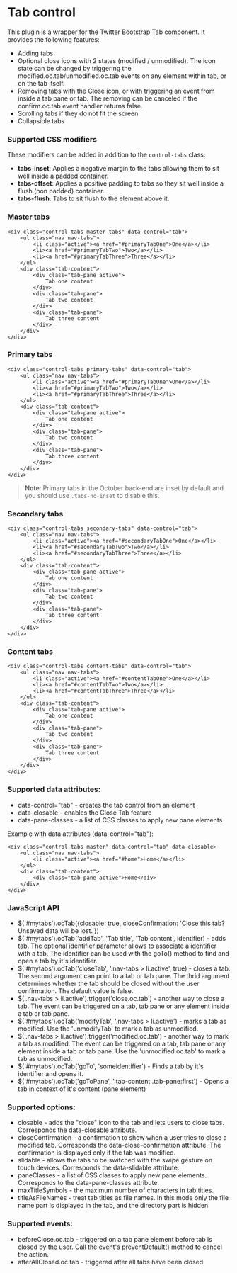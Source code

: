 # Tab control

This plugin is a wrapper for the Twitter Bootstrap Tab component. It provides the following features:

- Adding tabs
- Optional close icons with 2 states (modified / unmodified). The icon state can be changed by triggering the modified.oc.tab/unmodified.oc.tab events on any element within tab, or on the tab itself.
- Removing tabs with the Close icon, or with triggering an event from inside a tab pane or tab. The removing can be canceled if the confirm.oc.tab event handler returns false.
- Scrolling tabs if they do not fit the screen
- Collapsible tabs

### Supported CSS modifiers

These modifiers can be added in addition to the `control-tabs` class:

- **tabs-inset**: Applies a negative margin to the tabs allowing them to sit well inside a padded container.
- **tabs-offset**: Applies a positive padding to tabs so they sit well inside a flush (non padded) container.
- **tabs-flush**: Tabs to sit flush to the element above it.

### Master tabs

    <div class="control-tabs master-tabs" data-control="tab">
        <ul class="nav nav-tabs">
            <li class="active"><a href="#primaryTabOne">One</a></li>
            <li><a href="#primaryTabTwo">Two</a></li>
            <li><a href="#primaryTabThree">Three</a></li>
        </ul>
        <div class="tab-content">
            <div class="tab-pane active">
                Tab one content
            </div>
            <div class="tab-pane">
                Tab two content
            </div>
            <div class="tab-pane">
                Tab three content
            </div>
        </div>
    </div>

### Primary tabs

    <div class="control-tabs primary-tabs" data-control="tab">
        <ul class="nav nav-tabs">
            <li class="active"><a href="#primaryTabOne">One</a></li>
            <li><a href="#primaryTabTwo">Two</a></li>
            <li><a href="#primaryTabThree">Three</a></li>
        </ul>
        <div class="tab-content">
            <div class="tab-pane active">
                Tab one content
            </div>
            <div class="tab-pane">
                Tab two content
            </div>
            <div class="tab-pane">
                Tab three content
            </div>
        </div>
    </div>

> **Note**: Primary tabs in the October back-end are inset by default and you should use `.tabs-no-inset` to disable this.

### Secondary tabs

    <div class="control-tabs secondary-tabs" data-control="tab">
        <ul class="nav nav-tabs">
            <li class="active"><a href="#secondaryTabOne">One</a></li>
            <li><a href="#secondaryTabTwo">Two</a></li>
            <li><a href="#secondaryTabThree">Three</a></li>
        </ul>
        <div class="tab-content">
            <div class="tab-pane active">
                Tab one content
            </div>
            <div class="tab-pane">
                Tab two content
            </div>
            <div class="tab-pane">
                Tab three content
            </div>
        </div>
    </div>

### Content tabs

    <div class="control-tabs content-tabs" data-control="tab">
        <ul class="nav nav-tabs">
            <li class="active"><a href="#contentTabOne">One</a></li>
            <li><a href="#contentTabTwo">Two</a></li>
            <li><a href="#contentTabThree">Three</a></li>
        </ul>
        <div class="tab-content">
            <div class="tab-pane active">
                Tab one content
            </div>
            <div class="tab-pane">
                Tab two content
            </div>
            <div class="tab-pane">
                Tab three content
            </div>
        </div>
    </div>


### Supported data attributes:

- data-control="tab" - creates the tab control from an element
- data-closable - enables the Close Tab feature
- data-pane-classes - a list of CSS classes to apply new pane elements

Example with data attributes (data-control="tab"):

    <div class="control-tabs master" data-control="tab" data-closable>
        <ul class="nav nav-tabs">
            <li class="active"><a href="#home">Home</a></li>
        </ul>
        <div class="tab-content">
            <div class="tab-pane active">Home</div>
        </div>
    </div>

### JavaScript API

- $('#mytabs').ocTab({closable: true, closeConfirmation: 'Close this tab? Unsaved data will be lost.'})
- $('#mytabs').ocTab('addTab', 'Tab title', 'Tab content', identifier) - adds tab. The optional identifier parameter allows to associate a identifier with a tab. The identifier can be used with the goTo() method to find and open a tab by it's identifier.
- $('#mytabs').ocTab('closeTab', '.nav-tabs > li.active', true) - closes a tab. The second argument can point to a tab or tab pane. The thrid argument determines whether the tab should be closed without the user confirmation. The default value is false.
- $('.nav-tabs > li.active').trigger('close.oc.tab') - another way to close a tab. The event can be triggered on a tab, tab pane or any element inside a tab or tab pane.
- $('#mytabs').ocTab('modifyTab', '.nav-tabs > li.active') - marks a tab as modified. Use the 'unmodifyTab' to mark a tab as unmodified.
- $('.nav-tabs > li.active').trigger('modified.oc.tab') - another way to mark a tab as modified. The event can be triggered on a tab, tab pane or any element inside a tab or tab pane. Use the 'unmodified.oc.tab' to mark a tab as unmodified.
- $('#mytabs').ocTab('goTo', 'someidentifier') - Finds a tab by it's identifier and opens it.
- $('#mytabs').ocTab('goToPane', '.tab-content .tab-pane:first') - Opens a tab in context of it's content (pane element)

### Supported options:

 - closable - adds the "close" icon to the tab and lets users to close tabs. Corresponds the data-closable attribute.
 - closeConfirmation - a confirmation to show when a user tries to close a modified tab. Corresponds the data-close-confirmation 
   attribute. The confirmation is displayed only if the tab was modified.
 - slidable - allows the tabs to be switched with the swipe gesture on touch devices. Corresponds the data-slidable attribute.
 - paneClasses - a list of CSS classes to apply new pane elements. Corresponds to the data-pane-classes attribute.
 - maxTitleSymbols - the maximum number of characters in tab titles.
 - titleAsFileNames - treat tab titles as file names. In this mode only the file name part is displayed in the tab, and the directory part
   is hidden.

### Supported events:

- beforeClose.oc.tab - triggered on a tab pane element before tab is closed by the user. Call the event's 
  preventDefault() method to cancel the action.
- afterAllClosed.oc.tab - triggered after all tabs have been closed
